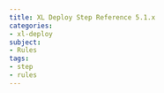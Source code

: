 ```yaml
---
title: XL Deploy Step Reference 5.1.x
categories: 
- xl-deploy
subject:
- Rules
tags:
- step
- rules
---
```


